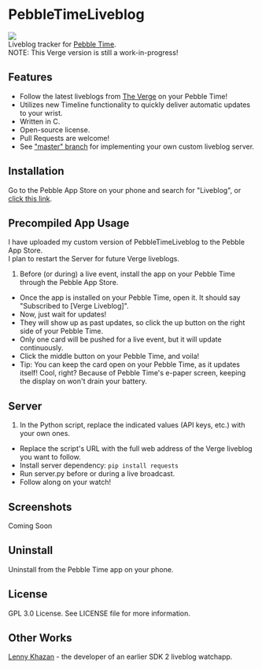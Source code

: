# PebbleTimeLiveblog
![](https://raw.github.com/tomthecarrot/PebbleTimeLiveblog/master/screenshots/banner.png)  
Liveblog tracker for [Pebble Time](http://getpebble.com).  
NOTE: This Verge version is still a work-in-progress!  

## Features
- Follow the latest liveblogs from [The Verge](http://theverge.com) on your Pebble Time!
- Utilizes new Timeline functionality to quickly deliver automatic updates to your wrist.
- Written in C.
- Open-source license.
- Pull Requests are welcome!
- See ["master" branch](https://github.com/tomthecarrot/PebbleTimeLiveblog/tree/master) for implementing your own custom liveblog server.

## Installation
Go to the Pebble App Store on your phone and search for "Liveblog", or [click this link](https://apps.getpebble.com/applications/554ec47cecdc00f8140000c6).

## Precompiled App Usage
I have uploaded my custom version of PebbleTimeLiveblog to the Pebble App Store.  
I plan to restart the Server for future Verge liveblogs.  

1. Before (or during) a live event, install the app on your Pebble Time through the Pebble App Store.
- Once the app is installed on your Pebble Time, open it. It should say "Subscribed to [Verge Liveblog]".
- Now, just wait for updates!
- They will show up as past updates,
so click the up button on the right side of your Pebble Time.
- Only one card will be pushed for a live event, but it will update continuously.
- Click the middle button on your Pebble Time, and voila!
- Tip: You can keep the card open on your Pebble Time, as it updates itself! Cool, right?
Because of Pebble Time's e-paper screen, keeping the display on won't drain your battery.

## Server
1. In the Python script, replace the indicated values (API keys, etc.) with your own ones.
- Replace the script's URL with the full web address of the Verge liveblog you want to follow.
- Install server dependency: ```pip install requests```
- Run server.py before or during a live broadcast.
- Follow along on your watch!

## Screenshots
Coming Soon

## Uninstall
Uninstall from the Pebble Time app on your phone.

## License
GPL 3.0 License. See LICENSE file for more information.

## Other Works
[Lenny Khazan](https://github.com/LK/PebbleLiveblog) - the developer of an earlier SDK 2 liveblog watchapp.
